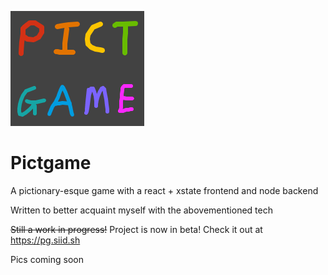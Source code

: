 ![Pictgame logo](./pictgame.png "Pictgame")

# Pictgame

A pictionary-esque game with a react + xstate frontend and node backend

Written to better acquaint myself with the abovementioned tech

<s>Still a work in progress!</s> Project is now in beta! Check it out at https://pg.siid.sh

Pics coming soon
